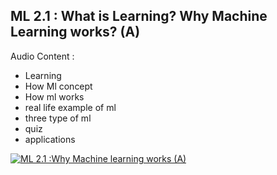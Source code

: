 ## ML 2.1 : What is Learning? Why Machine Learning works? (A)


Audio Content :

- Learning 
- How Ml concept
- How ml works
- real life example of ml
- three type of ml
- quiz
- applications


[![ML 2.1 :Why Machine learning works (A)](https://github.com/ron352/winter-of-contributing/blob/Machine_Learning/Machine_Learning/Supervised_Machine_Learning/Assets/machine-learning1.png)](https://drive.google.com/file/d/1yNDDLAnMsnoBJUO9FmAPmSxdMpd9Mutj/view?usp=sharing)
